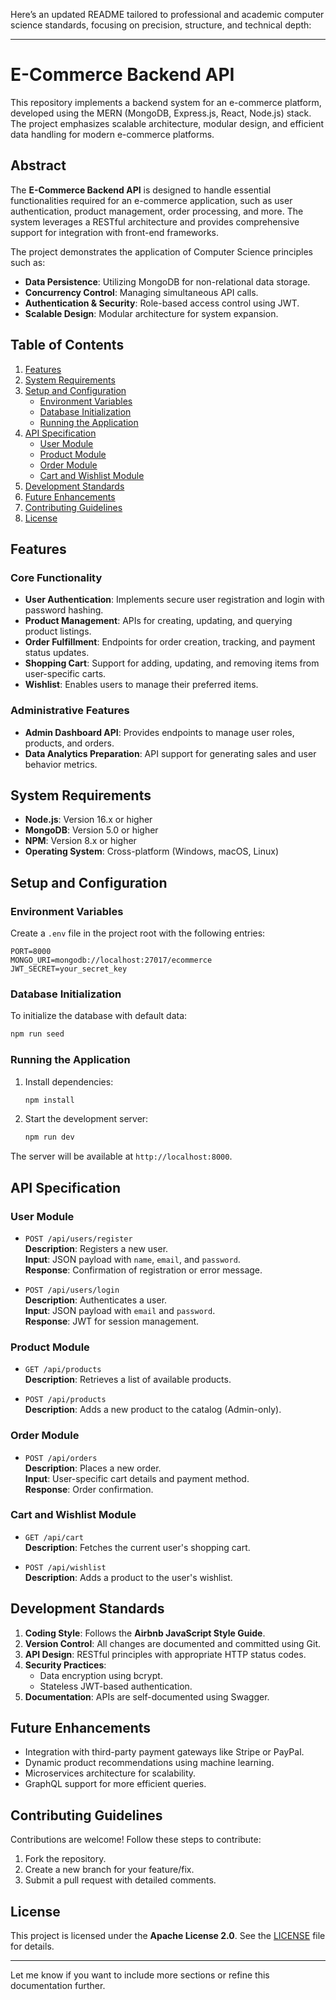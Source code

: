 Here’s an updated README tailored to professional and academic computer science standards, focusing on precision, structure, and technical depth:

---

# E-Commerce Backend API

This repository implements a backend system for an e-commerce platform, developed using the MERN (MongoDB, Express.js, React, Node.js) stack. The project emphasizes scalable architecture, modular design, and efficient data handling for modern e-commerce platforms.

## Abstract

The **E-Commerce Backend API** is designed to handle essential functionalities required for an e-commerce application, such as user authentication, product management, order processing, and more. The system leverages a RESTful architecture and provides comprehensive support for integration with front-end frameworks.

The project demonstrates the application of Computer Science principles such as:
- **Data Persistence**: Utilizing MongoDB for non-relational data storage.
- **Concurrency Control**: Managing simultaneous API calls.
- **Authentication & Security**: Role-based access control using JWT.
- **Scalable Design**: Modular architecture for system expansion.

## Table of Contents

1. [Features](#features)  
2. [System Requirements](#system-requirements)  
3. [Setup and Configuration](#setup-and-configuration)  
   - [Environment Variables](#environment-variables)  
   - [Database Initialization](#database-initialization)  
   - [Running the Application](#running-the-application)  
4. [API Specification](#api-specification)  
   - [User Module](#user-module)  
   - [Product Module](#product-module)  
   - [Order Module](#order-module)  
   - [Cart and Wishlist Module](#cart-and-wishlist-module)  
5. [Development Standards](#development-standards)  
6. [Future Enhancements](#future-enhancements)  
7. [Contributing Guidelines](#contributing-guidelines)  
8. [License](#license)

## Features

### Core Functionality
- **User Authentication**: Implements secure user registration and login with password hashing.
- **Product Management**: APIs for creating, updating, and querying product listings.
- **Order Fulfillment**: Endpoints for order creation, tracking, and payment status updates.
- **Shopping Cart**: Support for adding, updating, and removing items from user-specific carts.
- **Wishlist**: Enables users to manage their preferred items.

### Administrative Features
- **Admin Dashboard API**: Provides endpoints to manage user roles, products, and orders.
- **Data Analytics Preparation**: API support for generating sales and user behavior metrics.

## System Requirements

- **Node.js**: Version 16.x or higher  
- **MongoDB**: Version 5.0 or higher  
- **NPM**: Version 8.x or higher  
- **Operating System**: Cross-platform (Windows, macOS, Linux)

## Setup and Configuration

### Environment Variables
Create a `.env` file in the project root with the following entries:

```env
PORT=8000
MONGO_URI=mongodb://localhost:27017/ecommerce
JWT_SECRET=your_secret_key
```

### Database Initialization
To initialize the database with default data:

```bash
npm run seed
```

### Running the Application
1. Install dependencies:
   ```bash
   npm install
   ```
2. Start the development server:
   ```bash
   npm run dev
   ```

The server will be available at `http://localhost:8000`.

## API Specification

### User Module
- `POST /api/users/register`  
  **Description**: Registers a new user.  
  **Input**: JSON payload with `name`, `email`, and `password`.  
  **Response**: Confirmation of registration or error message.  

- `POST /api/users/login`  
  **Description**: Authenticates a user.  
  **Input**: JSON payload with `email` and `password`.  
  **Response**: JWT for session management.  

### Product Module
- `GET /api/products`  
  **Description**: Retrieves a list of available products.  

- `POST /api/products`  
  **Description**: Adds a new product to the catalog (Admin-only).  

### Order Module
- `POST /api/orders`  
  **Description**: Places a new order.  
  **Input**: User-specific cart details and payment method.  
  **Response**: Order confirmation.  

### Cart and Wishlist Module
- `GET /api/cart`  
  **Description**: Fetches the current user's shopping cart.  

- `POST /api/wishlist`  
  **Description**: Adds a product to the user's wishlist.

## Development Standards

1. **Coding Style**: Follows the **Airbnb JavaScript Style Guide**.  
2. **Version Control**: All changes are documented and committed using Git.  
3. **API Design**: RESTful principles with appropriate HTTP status codes.  
4. **Security Practices**:  
   - Data encryption using bcrypt.  
   - Stateless JWT-based authentication.  
5. **Documentation**: APIs are self-documented using Swagger.

## Future Enhancements

- Integration with third-party payment gateways like Stripe or PayPal.  
- Dynamic product recommendations using machine learning.  
- Microservices architecture for scalability.  
- GraphQL support for more efficient queries.

## Contributing Guidelines

Contributions are welcome! Follow these steps to contribute:  
1. Fork the repository.  
2. Create a new branch for your feature/fix.  
3. Submit a pull request with detailed comments.  

## License

This project is licensed under the **Apache License 2.0**. See the [LICENSE](./LICENSE) file for details.

---

Let me know if you want to include more sections or refine this documentation further.
